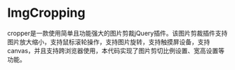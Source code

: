 # ImgCropping
cropper是一款使用简单且功能强大的图片剪裁jQuery插件。该图片剪裁插件支持图片放大缩小，支持鼠标滚轮操作，支持图片旋转，支持触摸屏设备，支持canvas，并且支持跨浏览器使用，本代码实现了图片剪切比例设置、宽高设置等功能。 
